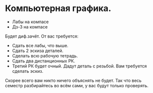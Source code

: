 # Компьютерная графика.
- Лабы на компасе
- Дз-3 на компасе<br>

Будет диф.зачёт. От вас требуется:
- Сдать все лабы, что выше.
- Сдать 2 эскиза деталей.
- Сделать всю рабочую тетрадь.
- Сдать два дистанционных РК.
- Третий РК будет очный. Дадут деталь с резьбой. Вам требуется сделать эскиз. <br>

Скорее всего вам никто ничего объяснять не будет. Так что весь семестр разбирайтесь во всём сами, у вас будут только проверять. 